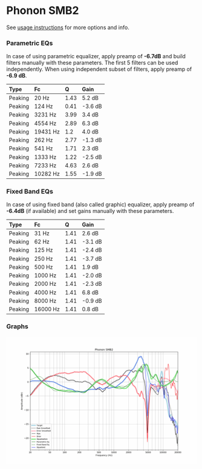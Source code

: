 # Phonon SMB2
See [usage instructions](https://github.com/jaakkopasanen/AutoEq#usage) for more options and info.

### Parametric EQs
In case of using parametric equalizer, apply preamp of **-6.7dB** and build filters manually
with these parameters. The first 5 filters can be used independently.
When using independent subset of filters, apply preamp of **-6.9 dB**.

| Type    | Fc       |    Q | Gain    |
|:--------|:---------|:-----|:--------|
| Peaking | 20 Hz    | 1.43 | 5.2 dB  |
| Peaking | 124 Hz   | 0.41 | -3.6 dB |
| Peaking | 3231 Hz  | 3.99 | 3.4 dB  |
| Peaking | 4554 Hz  | 2.89 | 6.3 dB  |
| Peaking | 19431 Hz | 1.2  | 4.0 dB  |
| Peaking | 262 Hz   | 2.77 | -1.3 dB |
| Peaking | 541 Hz   | 1.71 | 2.3 dB  |
| Peaking | 1333 Hz  | 1.22 | -2.5 dB |
| Peaking | 7233 Hz  | 4.63 | 2.6 dB  |
| Peaking | 10282 Hz | 1.55 | -1.9 dB |

### Fixed Band EQs
In case of using fixed band (also called graphic) equalizer, apply preamp of **-6.4dB**
(if available) and set gains manually with these parameters.

| Type    | Fc       |    Q | Gain    |
|:--------|:---------|:-----|:--------|
| Peaking | 31 Hz    | 1.41 | 2.6 dB  |
| Peaking | 62 Hz    | 1.41 | -3.1 dB |
| Peaking | 125 Hz   | 1.41 | -2.4 dB |
| Peaking | 250 Hz   | 1.41 | -3.7 dB |
| Peaking | 500 Hz   | 1.41 | 1.9 dB  |
| Peaking | 1000 Hz  | 1.41 | -2.0 dB |
| Peaking | 2000 Hz  | 1.41 | -2.3 dB |
| Peaking | 4000 Hz  | 1.41 | 6.8 dB  |
| Peaking | 8000 Hz  | 1.41 | -0.9 dB |
| Peaking | 16000 Hz | 1.41 | 0.8 dB  |

### Graphs
![](./Phonon%20SMB2.png)